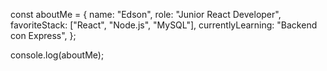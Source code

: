 const aboutMe = {
  name: "Edson",
  role: "Junior React Developer",
  favoriteStack: ["React", "Node.js", "MySQL"],
  currentlyLearning: "Backend con Express",
};

console.log(aboutMe);


<!--
**Omaigosho/Omaigosho** is a ✨ _special_ ✨ repository because its `README.md` (this file) appears on your GitHub profile.

Here are some ideas to get you started:

- 🔭 I’m currently working on ...
- 🌱 I’m currently learning ...
- 👯 I’m looking to collaborate on ...
- 🤔 I’m looking for help with ...
- 💬 Ask me about ...
- 📫 How to reach me: ...
- 😄 Pronouns: ...
- ⚡ Fun fact: ...
-->

